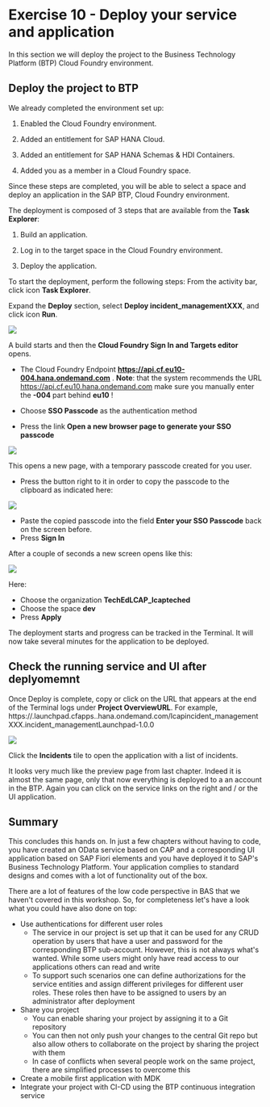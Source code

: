 # Exercise 10 - Deploy your service and application

In this section we will deploy the project to the Business Technology Platform (BTP) Cloud Foundry environment.

## Deploy the project to BTP

We already completed the environment set up:

1. Enabled the Cloud Foundry environment.
   
3. Added an entitlement for SAP HANA Cloud.
   
5. Added an entitlement for SAP HANA Schemas & HDI Containers.
   
7. Added you as a member in a Cloud Foundry space.
   
Since these steps are completed, you will be able to select a space and deploy an application in the SAP BTP, Cloud Foundry environment.

The deployment is composed of 3 steps that are available from the **Task Explorer**:

1. Build an application.
   
3. Log in to the target space in the Cloud Foundry environment.
   
3. Deploy the application.
   
To start the deployment, perform the following steps:
From the activity bar, click icon **Task Explorer**.

Expand the **Deploy** section, select **Deploy incident_managementXXX**, and click icon **Run**.

![](/exercises/Ex10/images/deployconfiguration.png)  

A build starts and then the **Cloud Foundry Sign In and Targets editor** opens.

- The Cloud Foundry Endpoint **https://api.cf.eu10-004.hana.ondemand.com** .
  **Note**: that the system recommends the URL https://api.cf.eu10.hana.ondemand.com make sure you manually enter the **-004** part behind **eu10** !

- Choose **SSO Passcode** as the authentication method

- Press the link **Open a new browser page to generate your SSO passcode**

![](/exercises/Ex10/images/logincf.png)  

This opens a new page, with a temporary passcode created for you user.

- Press the button right to it in order to copy the passcode to the clipboard as indicated here:

![](/exercises/Ex10/images/passcode.png)  

- Paste the copied passcode into the field **Enter your SSO Passcode** back on the screen before.
- Press **Sign In**

After a couple of seconds a new screen opens like this:

![](/exercises/Ex10/images/spaceselection.png)  

Here:

- Choose the organization **TechEdLCAP_lcapteched**
- Choose the space **dev**
- Press **Apply**

The deployment starts and progress can be tracked in the Terminal.
It will now take several minutes for the application to be deployed.

## Check the running service and UI after deplyomemnt

Once Deploy is complete, copy or click on the URL that appears at the end of the Terminal logs under **Project OverviewURL**.
For example, https://<myaccount>.launchpad.cfapps.<myregion>.hana.ondemand.com/lcapincident_managementXXX.incident_managementLaunchpad-1.0.0

![](/exercises/Ex10/images/linktoapp.png)

Click the **Incidents** tile to open the application with a list of incidents.

It looks very much like the preview page from last chapter. Indeed it is almost the same page, only that now everything is deployed to a an account in the BTP. Again you can click on the service links on the right and / or the UI application.

## Summary

This concludes this hands on. In just a few chapters without having to code, you have created an OData service based on CAP and a corresponding UI application based on SAP Fiori elements and you have deployed it to SAP's Business Technology Platform. Your application complies to standard designs and comes with a lot of functionality out of the box.

There are a lot of features of the low code perspective in BAS that we haven't covered in this workshop. So, for completeness let's have a look what you could have also done on top:
- Use authentications for different user roles
    - The service in our project is set up that it can be used for any CRUD operation by users that have a user and password for the corresponding BTP sub-account. However, this is not always what's wanted. While some users might only have read access to our applications others can read and write
    - To support such scenarios one can define authorizations for the service entities and assign different privileges for different user roles. These roles then have to be assigned to users by an administrator after deployment
- Share you project
    - You can enable sharing your project by assigning it to a Git repository
    - You can then not only push your changes to the central Git repo but also allow others to collaborate on the project by sharing the project with them
    - In case of conflicts when several people work on the same project, there are simplified processes to overcome this
- Create a mobile first application with MDK
- Integrate your project with CI-CD using the BTP continuous integration service

